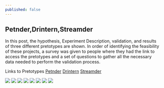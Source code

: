 ```yaml
---
published: false
---
```

## Petnder,Drintern,Streamder
In this post, the hypothesis, Experiment Description, validation, and results of three different pretotypes are shown. In order of identifying the feasibility of these projects, a survey was given to people where they had the link to access the pretotypes and a set of questions to gather all the necessary data needed to perform the validation process.

Links to Pretotypes
[Petnder](https://www.figma.com/proto/OMoKligHbnLygj3qPZWzy5/Petnder?node-id=0%3A1 "Petnder")
[Drintern](https://www.figma.com/proto/5uMLGUws83bpakcxG6udcu/Drintern?node-id=6%3A0 "Drintern")
[Streamder](https://www.figma.com/proto/L1kyRXcd7m5C34aph6q3jK/Streamder-Pretotype?node-id=0%3A1 "Streamder")

![](https://i.ibb.co/HD7z55z/1.png)
![](https://i.ibb.co/fprcgks/2.png)
![](https://i.ibb.co/WkKWZd6/3.png)
![](https://i.ibb.co/0nWcVwG/4.png)
![](https://i.ibb.co/V36ydwB/5.png)
![](https://i.ibb.co/C96Yb1D/6.png)
![](https://i.ibb.co/dk18Vvy/7.png)
![](https://i.ibb.co/wd8xw2F/8.png)